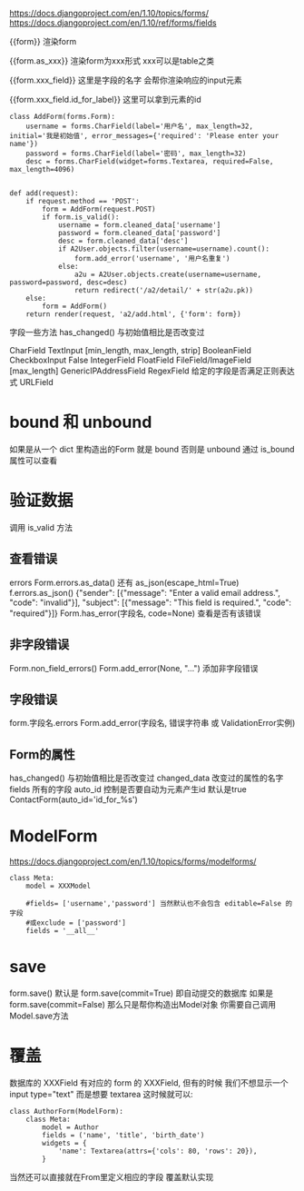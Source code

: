https://docs.djangoproject.com/en/1.10/topics/forms/
https://docs.djangoproject.com/en/1.10/ref/forms/fields

{{form}} 渲染form

{{form.as_xxx}} 渲染form为xxx形式 xxx可以是table之类

{{form.xxx_field}} 这里是字段的名字 会帮你渲染响应的input元素

{{form.xxx_field.id_for_label}} 这里可以拿到元素的id


```
class AddForm(forms.Form):
    username = forms.CharField(label='用户名', max_length=32, initial='我是初始值', error_messages={'required': 'Please enter your name'})
    password = forms.CharField(label='密码', max_length=32)
    desc = forms.CharField(widget=forms.Textarea, required=False, max_length=4096)


def add(request):
    if request.method == 'POST':
        form = AddForm(request.POST)
        if form.is_valid():
            username = form.cleaned_data['username']
            password = form.cleaned_data['password']
            desc = form.cleaned_data['desc']
            if A2User.objects.filter(username=username).count():
                form.add_error('username', '用户名重复')
            else:
                a2u = A2User.objects.create(username=username, password=password, desc=desc)
                return redirect('/a2/detail/' + str(a2u.pk))
    else:
        form = AddForm()
    return render(request, 'a2/add.html', {'form': form})

```

字段一些方法
has_changed() 与初始值相比是否改变过


CharField TextInput [min_length, max_length, strip]
BooleanField CheckboxInput False
IntegerField FloatField
FileField/ImageField [max_length]
GenericIPAddressField
RegexField 给定的字段是否满足正则表达式
URLField


# bound 和 unbound #
如果是从一个 dict 里构造出的Form 就是 bound 否则是 unbound
通过 is_bound 属性可以查看

# 验证数据 #
调用 is_valid 方法

## 查看错误 ##
errors Form.errors.as_data() 还有 as_json(escape_html=True)
f.errors.as_json()
{"sender": [{"message": "Enter a valid email address.", "code": "invalid"}],
"subject": [{"message": "This field is required.", "code": "required"}]}
Form.has_error(字段名, code=None) 查看是否有该错误

## 非字段错误 ##
Form.non_field_errors()
Form.add_error(None, "...") 添加非字段错误

## 字段错误 ##
form.字段名.errors
Form.add_error(字段名, 错误字符串 或 ValidationError实例)

## Form的属性 ##
has_changed() 与初始值相比是否改变过
changed_data 改变过的属性的名字
fields 所有的字段
auto_id 控制是否要自动为元素产生id 默认是true ContactForm(auto_id='id_for_%s')



# ModelForm #
https://docs.djangoproject.com/en/1.10/topics/forms/modelforms/

```
class Meta:
	model = XXXModel

	#fields= ['username','password'] 当然默认也不会包含 editable=False 的字段  
	#或exclude = ['password']
	fields = '__all__'
```

# save #
form.save() 默认是 form.save(commit=True) 即自动提交的数据库
如果是 form.save(commit=False) 那么只是帮你构造出Model对象
你需要自己调用Model.save方法

# 覆盖 #
数据库的 XXXField 有对应的 form 的 XXXField, 但有的时候 我们不想显示一个 input type="text" 而是想要 textarea
这时候就可以:
```
class AuthorForm(ModelForm):
    class Meta:
        model = Author
        fields = ('name', 'title', 'birth_date')
        widgets = {
            'name': Textarea(attrs={'cols': 80, 'rows': 20}),
        }
```

当然还可以直接就在From里定义相应的字段 覆盖默认实现



